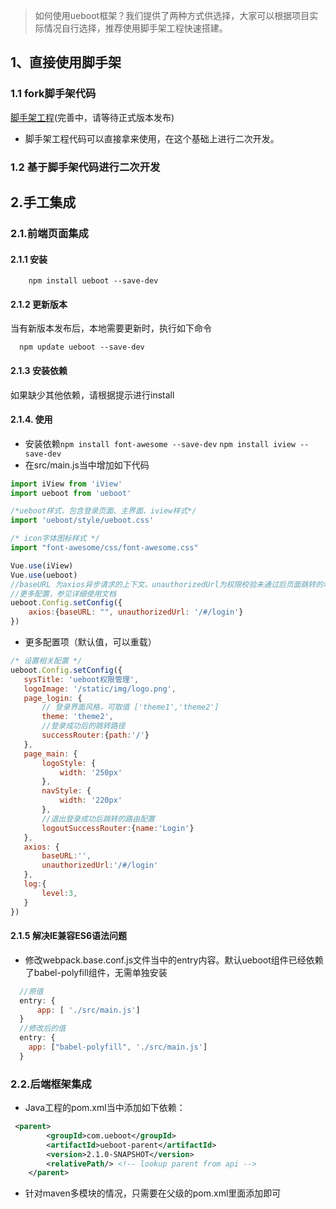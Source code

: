 
> 如何使用ueboot框架？我们提供了两种方式供选择，大家可以根据项目实际情况自行选择，推荐使用脚手架工程快速搭建。

## 1、直接使用脚手架
### 1.1 fork脚手架代码

[脚手架工程]()(完善中，请等待正式版本发布)

- 脚手架工程代码可以直接拿来使用，在这个基础上进行二次开发。

### 1.2 基于脚手架代码进行二次开发

## 2.手工集成
### 2.1.前端页面集成
#### 2.1.1 安装

```shell
    npm install ueboot --save-dev
```
#### 2.1.2 更新版本
  当有新版本发布后，本地需要更新时，执行如下命令
  ```shell
    npm update ueboot --save-dev
  ```
#### 2.1.3 安装依赖
 如果缺少其他依赖，请根据提示进行install
 
#### 2.1.4. 使用
- 安装依赖`npm install font-awesome --save-dev` `npm install iview --save-dev`
- 在src/main.js当中增加如下代码
```javascript
import iView from 'iView'
import ueboot from 'ueboot'

/*ueboot样式，包含登录页面、主界面、iview样式*/
import 'ueboot/style/ueboot.css'

/* icon字体图标样式 */
import "font-awesome/css/font-awesome.css"

Vue.use(iView)
Vue.use(ueboot)
//baseURL 为axios异步请求的上下文。unauthorizedUrl为权限校验未通过后页面跳转的地址
//更多配置，参见详细使用文档
ueboot.Config.setConfig({
    axios:{baseURL: "", unauthorizedUrl: '/#/login'}
})
```

- 更多配置项（默认值，可以重载）
 ```javascript
/* 设置相关配置 */
ueboot.Config.setConfig({
    sysTitle: 'ueboot权限管理',
    logoImage: '/static/img/logo.png',
    page_login: {
        // 登录界面风格，可取值 ['theme1','theme2']
        theme: 'theme2',
        //登录成功后的跳转路径
        successRouter:{path:'/'}
    },
    page_main: {
        logoStyle: {
            width: '250px'
        },
        navStyle: {
            width: '220px'
        },
        //退出登录成功后跳转的路由配置
        logoutSuccessRouter:{name:'Login'}
    },
    axios: {
        baseURL:'',
        unauthorizedUrl:'/#/login'
    },
    log:{
        level:3,
    }
})
```


#### 2.1.5 解决IE兼容ES6语法问题
- 修改webpack.base.conf.js文件当中的entry内容。默认ueboot组件已经依赖了babel-polyfill组件，无需单独安装
```javascript
  //原值
  entry: {
      app: [ './src/main.js']
  }
  //修改后的值
  entry: {
    app: ["babel-polyfill", './src/main.js']
  }
```
### 2.2.后端框架集成

- Java工程的pom.xml当中添加如下依赖：
```xml
 <parent>
        <groupId>com.ueboot</groupId>
        <artifactId>ueboot-parent</artifactId>
        <version>2.1.0-SNAPSHOT</version>
        <relativePath/> <!-- lookup parent from api -->
    </parent>
```
- 针对maven多模块的情况，只需要在父级的pom.xml里面添加即可
